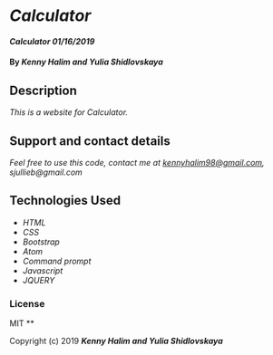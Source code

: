 # _Calculator_

#### _Calculator 01/16/2019_

#### By _**Kenny Halim and Yulia Shidlovskaya**_

## Description

_This is a website for Calculator._

## Support and contact details

_Feel free to use this code, contact me at kennyhalim98@gmail.com, sjullieb@gmail.com_

## Technologies Used

* _HTML_
* _CSS_
* _Bootstrap_
* _Atom_
* _Command prompt_
* _Javascript_
* _JQUERY_

### License
MIT
**

Copyright (c) 2019 **_Kenny Halim and Yulia Shidlovskaya_**
